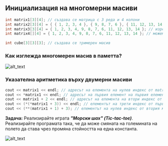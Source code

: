 ## Инициализация на многомерни масиви
```c++
int matrix1[3][4]; // създава се матрица с 3 реда и 4 колони
int matrix2[3][4] = { { 1, 2, 3, 4 }, { 9, 8, 7, 6 }, { 11, 12, 13, 14 } }; // изреждаме редовете
int matrix3[3][4] = { 1, 2, 3, 4, 9, 8, 7, 6, 11, 12, 13, 14 }; // изреждаме елементите
int matrix4[][4] = { 1, 2, 3, 4, 9, 8, 7, 6, 11, 12, 13, 14 }; // можем да изпуснем най-лявата спецификация на дължина
 
int cube[3][3][3]; // създава се тримерен масив
```
### Как изглежда многомерен масив в паметта?

![alt_text](https://i.ibb.co/09K0718/Matrix-In-Mem.png)

### Указателна аритметика върху двумерни масиви
```c++
cout << matrix1 << endl; // адресът на елемента на нулев индекс от matrix1 (масивът [1, 2, 3, 4])
cout << *matrix1 << endl; // адресът на първия елемент на първия елемент от matrix1 (1-цата от масива [1, 2, 3, 4])
cout << matrix1 + 2 << endl; // адресът на елемента на втори индекс от matrix1 (масивът [11, 12, 13, 14])
cout << (*(*matrix1 + 3)) << endl; // елементът на трети индекс от първия масив (4)
cout << (**(matrix1 + 1) + 3); // елементът на нулев индекс от втория масив, събран с 3 (12)
```

**Задача:** Реализирайте играта **_"Морски шах" (Tic-tac-toe)_**.  Реализирайте програмата така, че да може смяната на големината на полето да става чрез промяна стойността на една константа.  

![alt_text](https://i.ibb.co/2sjt5S5/Tic-tac-toe.jpg)  
